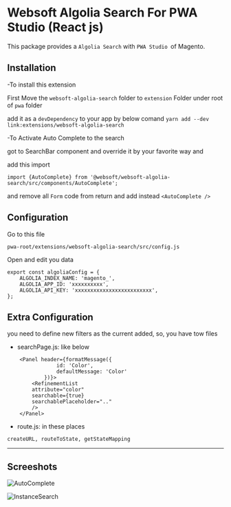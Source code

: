 # Websoft Algolia Search For PWA Studio (React js)

This package provides a `Algolia Search` with  `PWA Studio `of Magento.


## Installation

-To install this extension

First Move the `websoft-algolia-search` folder to `extension` Folder under root of `pwa` folder

add it as a `devDependency` to your app by below comand
`yarn add --dev link:extensions/websoft-algolia-search` 



-To Activate Auto Complete to the search

got to SearchBar component and override it by your favorite way and 

add this import 

```react
import {AutoComplete} from '@websoft/websoft-algolia-search/src/components/AutoComplete';
```

and remove all `Form` code from return and add instead `<AutoComplete />`


## Configuration

Go to this file

`pwa-root/extensions/websoft-algolia-search/src/config.js`

Open and edit you data

```react
export const algoliaConfig = {
    ALGOLIA_INDEX_NAME: 'magento_',
    ALGOLIA_APP_ID: 'xxxxxxxxxx',
    ALGOLIA_API_KEY: 'xxxxxxxxxxxxxxxxxxxxxxxxx',
};
```

## Extra Configuration

you need to define new filters as the current added, so, you have tow files 

- searchPage.js: like below
```react
    <Panel header={formatMessage({
                id: 'Color',
                defaultMessage: 'Color'
            })}>
        <RefinementList
        attribute="color"
        searchable={true}
        searchablePlaceholder=".."
        />
    </Panel>
```

- route.js: in these places

`createURL, routeToState, getStateMapping`


---------------------------------------------------------------------------------

## Screeshots


![AutoComplete](https://i.ibb.co/B2p5twz/Screenshot-2024-01-07-at-01-58-24.png)

![InstanceSearch](https://i.ibb.co/h8mhK22/Screenshot-2024-01-07-at-01-49-10.png)
